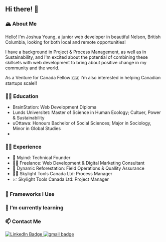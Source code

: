 ## Hi there! 👋

### 🏔 About Me

Hello! I'm Joshua Young, a junior web developer in beautiful Nelson, British Columbia, looking for both local and remote opportunities!

I have a background in Project & Process Management, as well as in Sustainability, and I'm excited about the potential of combining these skillsets with web development to bring about positive change in my community and the world. 

As a Venture for Canada Fellow 🇨🇦 I'm also interested in helping Canadian startups scale!!



### 👨‍🎓 Education

- BrainStation: Web Development Diploma
- Lunds Universitet: Master of Science in Human Ecology; Cultuer, Power & Sustainability
- uOttawa: Honours Bachelor of Social Sciences; Major in Sociology, Minor in Global Studies
- 

### 👨‍💻 Experience

- 📂 Myind: Technical Founder 
- 👨‍💼 Freelance: Web Development & Digital Marketing Consultant
- 🌲 Dynamic Reforestation: Field Operations & Quallity Assurance
- 👨‍🔬 Skylight Tools Canada Ltd: Process Manager
- 📈 Skylight Tools Canada Ltd: Project Manager


### 🚀 Frameworks I Use


### 🌱 I’m currently learning


### 📫 Contact Me

<a href="https://www.linkedin.com/in/j-joshuayoung/">
   <img src="https://img.shields.io/badge/LinkedIn-0077B5?style=for-the-badge&logo=linkedin&logoColor=white" alt="LinkedIn Badge" />
</a>

<a href="mailto:jamesjoshuayoung@gmail.com">
   <img src="https://img.shields.io/badge/Gmail-D14836?style=for-the-badge&logo=gmail&logoColor=white" alt="gmail badge" />
</a>





<!--
**Prgrssn/Prgrssn** is a ✨ _special_ ✨ repository because its `README.md` (this file) appears on your GitHub profile.

Here are some ideas to get you started:

- 🔭 I’m currently working on ...
- 🌱 I’m currently learning ...
- 👯 I’m looking to collaborate on ...
- 🤔 I’m looking for help with ...
- 💬 Ask me about ...
- 📫 How to reach me: ...
- 😄 Pronouns: ...
- ⚡ Fun fact: ...
-->
